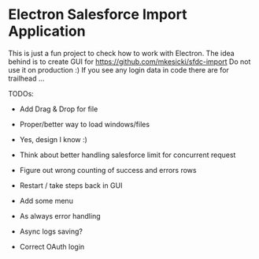 # Electron Salesforce Import Application

This is just a fun project to check how to work with Electron.
The idea behind is to create GUI for https://github.com/mkesicki/sfdc-import
Do not use it on production :)
If you see any login data in code there are for trailhead ...

TODOs:
- Add Drag & Drop for file
- Proper/better way to load windows/files
- Yes, design I know :)
- Think about better handling salesforce limit for concurrent request
- Figure out wrong counting of success and errors rows
- Restart / take steps back in GUI
- Add some menu
- As always error handling
- Async logs saving?

- Correct OAuth login